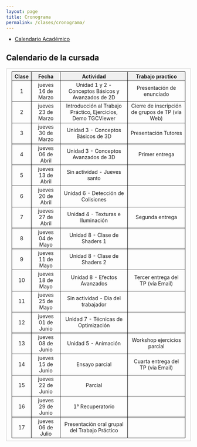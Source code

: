 ```yaml
---
layout: page
title: Cronograma
permalink: /clases/cronograma/
---
```


<style>

table {
  border-collapse: collapse;
  border-spacing: 0;
  font-size: 1em;
  border: 1px solid #CCC;
  margin: 0;
  padding: 0.5em 1em;
}

th {
 font-weight: bold;
  background-color: #F0F0F0;
  border:1px solid #000000;
}

td{
    border:1px solid #000000;
}

</style>

* [Calendario Académico](https://www.frba.utn.edu.ar/es/calendario-academico/)

## Calendario de la cursada

| Clase | Fecha              | Actividad    | Trabajo practico  | 
|:-----:|:------------------:|:------------:|:-----------------:|
|  1    | jueves 16 de Marzo | Unidad 1 y 2 - Conceptos Básicos y Avanzados de 2D | Presentación de enunciado
|  2    | jueves 23 de Marzo | Introducción al Trabajo Práctico, Ejercicios, Demo TGCViewer | Cierre de inscripción de grupos de TP (via Web)
|  3    | jueves 30 de Marzo | Unidad 3 - Conceptos Básicos de 3D | Presentación Tutores
|  4    | jueves 06 de Abril | Unidad 3 - Conceptos Avanzados de 3D | Primer entrega
|  5    | jueves 13 de Abril | Sin actividad - Jueves santo |
|  6    | jueves 20 de Abril | Unidad 6 - Detección de Colisiones |
|  7    | jueves 27 de Abril | Unidad 4 - Texturas e Iluminación | Segunda entrega
|  8    | jueves 04 de Mayo  | Unidad 8 - Clase de Shaders 1 |
|  9    | jueves 11 de Mayo  | Unidad 8 - Clase de Shaders 2 |
| 10    | jueves 18 de Mayo  | Unidad 8 - Efectos Avanzados | Tercer entrega del TP (vía Email)
| 11    | jueves 25 de Mayo  | Sin actividad - Dia del trabajador |
| 12    | jueves 01 de Junio | Unidad 7 - Técnicas de Optimización |
| 13    | jueves 08 de Junio | Unidad 5 - Animación | Workshop ejercicios parcial
| 14    | jueves 15 de Junio | Ensayo parcial | Cuarta entrega del TP (via Email)
| 15    | jueves 22 de Junio | Parcial |
| 16    | jueves 29 de Junio | 1° Recuperatorio |
| 17    | jueves 06 de Julio | Presentación oral grupal del Trabajo Práctico |
